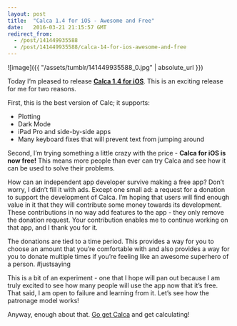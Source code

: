 ```yaml
---
layout: post
title:  "Calca 1.4 for iOS - Awesome and Free"
date:   2016-03-21 21:15:57 GMT
redirect_from:
  - /post/141449935588
  - /post/141449935588/calca-14-for-ios-awesome-and-free
---
```




![image]({{ "/assets/tumblr/141449935588_0.jpg" | absolute_url }})

Today I’m pleased to release **[Calca 1.4 for iOS](https://itunes.apple.com/us/app/calca/id635757879?ls=1&mt=8)**. This is an exciting release for me for two reasons.

First, this is the best version of Calc; it supports:

* Plotting
* Dark Mode
* iPad Pro and side-by-side apps
* Many keyboard fixes that will prevent text from jumping around

Second, I’m trying something a little crazy with the price - **Calca for iOS is now free!** This means more people than ever can try Calca and see how it can be used to solve their problems.

How can an independent app developer survive making a free app? Don’t worry, I didn’t fill it with ads. Except one small ad: a request for a donation to support the development of Calca. I’m hoping that users will find enough value in it that they will contribute some money towards its development. These contributions in no way add features to the app - they only remove the donation request. Your contribution enables me to continue working on that app, and I thank you for it. 

The donations are tied to a time period. This provides a way for you to choose an amount that you’re comfortable with and also provides a way for you to donate multiple times if you’re feeling like an awesome superhero of a person. #justsaying

This is a bit of an experiment - one that I hope will pan out because I am truly excited to see how many people will use the app now that it’s free. That said, I am open to failure and learning from it. Let’s see how the patronage model works!

Anyway, enough about that. [Go get Calca](https://itunes.apple.com/us/app/calca/id635757879?ls=1&mt=8) and get calculating!
